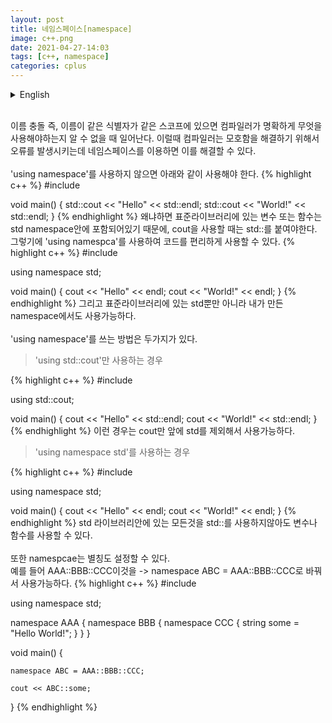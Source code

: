 ```yaml
---
layout: post
title: 네임스페이스[namespace]
image: c++.png
date: 2021-04-27-14:03
tags: [c++, namespace]
categories: cplus
---
```


<details>
<summary>English</summary>
<div markdown="1">
Name collisions, i.e. when identifiers with the same name are in the same scope, occur when the compiler cannot clearly know what to use. In this case, Compiral generates an error to resolve the ambiguity, and this can be resolved by using namespaces.<br>
<br>
If you do not use 'using namespace', you should use it as follows.
{% highlight c++ %}
#include <iostream>

void main() {
	std::cout << "Hello" << std::endl;
	std::cout << "World!" << std::endl;
}
{% endhighlight %}
Because variables or functions in the standard library are included in the std namespace, you must add std:: when using cout. Therefore, you can conveniently use the code by using'using namespace'.
{% highlight c++ %}
#include <iostream>

using namespace std;

void main() {
	cout << "Hello" << endl;
	cout << "World!" << endl;
}
{% endhighlight %}
And it can be used not only in std in the standard library, but also in your namespace.<br>
<br>
There are two ways to use'using namespace'.<br>
<Blockquote>When using only'using std::cout'</Blockquote>
{% highlight c++ %}
#include <iostream>

using std::cout;

void main() {
	cout << "Hello" << std::endl;
	cout << "World!" << std::endl;
}
{% endhighlight %}
In this case, only cout can be used by excluding std before it.<br>
<Blockquote>When using'using namespace std'</Blockquote>
{% highlight c++ %}
#include <iostream>

using namespace std;

void main() {
	cout << "Hello" << endl;
	cout << "World!" << endl;
}
{% endhighlight %}
In addition, namespcae can also be aliased.<br>
For example, AAA::BBB::CCC can be used by replacing this -> namespace ABC = AAA::BBB::CCC.
{% highlight c++ %}
#include <iostream>

using namespace std;


namespace AAA {
	namespace BBB {
		namespace CCC {
			string some = "Hello World!";
		}
	}
}

void main() {

	namespace ABC = AAA::BBB::CCC;

	cout << ABC::some;
}
{% endhighlight %}


---------------------------------------------------------------------------------------------------
---------------------------------------------------------------------------------------------------
</div>
</details>
<br>

 이름 충돌 즉, 이름이 같은 식별자가 같은 스코프에 있으면 컴파일러가 명확하게 무엇을 사용해야하는지 알 수 없을 때 일어난다. 이럴때 컴파일러는 모호함을 해결하기 위해서 오류를 발생시키는데 네임스페이스를 이용하면 이를 해결할 수 있다.<br>
<br>
'using namespace'를 사용하지 않으면 아래와 같이 사용해야 한다.
{% highlight c++ %}
#include <iostream>

void main() {
	std::cout << "Hello" << std::endl;
	std::cout << "World!" << std::endl;
}
{% endhighlight %}
왜냐하면 표준라이브러리에 있는 변수 또는 함수는 std namespace안에 포함되어있기 때문에, cout을 사용할 때는 std::를 붙여야한다. 그렇기에 'using namespca'를 사용하여 코드를 편리하게 사용할 수 있다.
{% highlight c++ %}
#include <iostream>

using namespace std;

void main() {
	cout << "Hello" << endl;
	cout << "World!" << endl;
}
{% endhighlight %}
그리고 표준라이브러리에 있는 std뿐만 아니라 내가 만든 namespace에서도 사용가능하다.<br>
<br>
'using namespace'를 쓰는 방법은 두가지가 있다.<br>
<Blockquote>'using std::cout'만 사용하는 경우</Blockquote>
{% highlight c++ %}
#include <iostream>

using std::cout;

void main() {
	cout << "Hello" << std::endl;
	cout << "World!" << std::endl;
}
{% endhighlight %}
이런 경우는 cout만 앞에 std를 제외해서 사용가능하다.<br>
<Blockquote>'using namespace std'를 사용하는 경우</Blockquote>
{% highlight c++ %}
#include <iostream>

using namespace std;

void main() {
	cout << "Hello" << endl;
	cout << "World!" << endl;
}
{% endhighlight %}
std 라이브러리안에 있는 모든것을 std::를 사용하지않아도 변수나 함수를 사용할 수 있다.<br>
<br>
또한 namespcae는 별칭도 설정할 수 있다.<br>
예를 들어 AAA::BBB::CCC이것을 -> namespace ABC = AAA::BBB::CCC로 바꿔서 사용가능하다.
{% highlight c++ %}
#include <iostream>

using namespace std;


namespace AAA {
	namespace BBB {
		namespace CCC {
			string some = "Hello World!";
		}
	}
}

void main() {

	namespace ABC = AAA::BBB::CCC;

	cout << ABC::some;
}
{% endhighlight %}